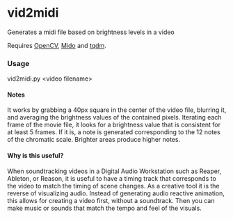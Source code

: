 # vid2midi
 Generates a midi file based on brightness levels in a video

Requires [OpenCV](https://opencv.org/), [Mido](https://mido.readthedocs.io/en/latest/) and [tqdm](https://github.com/tqdm/tqdm).

### Usage
 vid2midi.py \<video filename\>
 
#### Notes
 It works by grabbing a 40px square in the center of the video file, blurring it, and averaging the brightness values of the contained pixels. Iterating each frame of the movie file, it looks for a brightness value that is consistent for at least 5 frames. If it is, a note is generated corresponding to the 12 notes of the chromatic scale. Brighter areas produce higher notes.
 
#### Why is this useful?
When soundtracking videos in a Digital Audio Workstation such as Reaper, Ableton, or Reason, it is useful to have a timing track that corresponds to the video to match the timing of scene changes. As a creative tool it is the reverse of visualizing audio. Instead of generating audio reactive animation, this allows for creating a video first, without a soundtrack. Then you can make music or sounds that match the tempo and feel of the visuals. 
